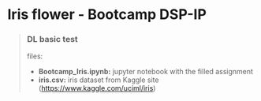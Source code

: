 # Iris flower - Bootcamp DSP-IP

> ### DL basic test  
>files:
>- **Bootcamp_Iris.ipynb:** jupyter notebook with the filled assignment
>- **iris.csv:** iris dataset from Kaggle site (https://www.kaggle.com/uciml/iris)  
>